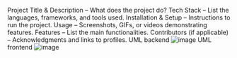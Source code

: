 
 
Project Title & Description – What does the project do?
Tech Stack – List the languages, frameworks, and tools used.
Installation & Setup – Instructions to run the project.
Usage – Screenshots, GIFs, or videos demonstrating features.
Features – List the main functionalities.
Contributors (if applicable) – Acknowledgments and links to profiles.
UML backend
![image](https://github.com/user-attachments/assets/0247b792-1721-43c8-8d36-30e3f1ca8079)
UML frontend
![image](https://github.com/user-attachments/assets/6bbd1261-ccb2-434d-9235-20966b7e56d4)

